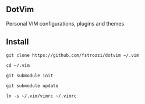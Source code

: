 DotVim
------

Personal VIM configurations, plugins and themes

Install
-------

```shell
git clone https://github.com/fstrozzi/dotvim ~/.vim

cd ~/.vim

git submodule init

git submodule update

ln -s ~/.vim/vimrc ~/.vimrc
```
